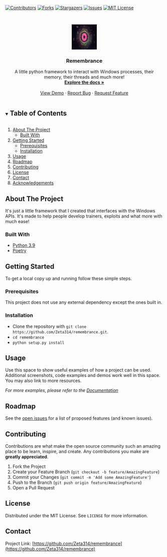 <!--
*** Thanks for checking out the Best-README-Template. If you have a suggestion
*** that would make this better, please fork the repo and create a pull request
*** or simply open an issue with the tag "enhancement".
*** Thanks again! Now go create something AMAZING! :D
***
***
***
*** To avoid retyping too much info. Do a search and replace for the following:
*** github_username, repo_name, twitter_handle, email, project_title, project_description
-->



<!-- PROJECT SHIELDS -->
<!--
*** I'm using markdown "reference style" links for readability.
*** Reference links are enclosed in brackets [ ] instead of parentheses ( ).
*** See the bottom of this document for the declaration of the reference variables
*** for contributors-url, forks-url, etc. This is an optional, concise syntax you may use.
*** https://www.markdownguide.org/basic-syntax/#reference-style-links
-->
[![Contributors][contributors-shield]][contributors-url]
[![Forks][forks-shield]][forks-url]
[![Stargazers][stars-shield]][stars-url]
[![Issues][issues-shield]][issues-url]
[![MIT License][license-shield]][license-url]



<!-- PROJECT LOGO -->
<br />
<p align="center">
  <a href="https://github.com/Zeta314/remembrance">
    <img src="images/logo.png" alt="Logo" width="80" height="80">
  </a>

  <h3 align="center">Remembrance</h3>

  <p align="center">
    A little python framework to interact with Windows processes, their memory, their threads and much more!
    <br />
    <a href="https://github.com/Zeta314/remembrance"><strong>Explore the docs »</strong></a>
    <br />
    <br />
    <a href="https://github.com/Zeta314/remembrance">View Demo</a>
    ·
    <a href="https://github.com/Zeta314/remembrance/issues">Report Bug</a>
    ·
    <a href="https://github.com/Zeta314/remembrance/issues">Request Feature</a>
  </p>
</p>



<!-- TABLE OF CONTENTS -->
<details open="open">
  <summary><h2 style="display: inline-block">Table of Contents</h2></summary>
  <ol>
    <li>
      <a href="#about-the-project">About The Project</a>
      <ul>
        <li><a href="#built-with">Built With</a></li>
      </ul>
    </li>
    <li>
      <a href="#getting-started">Getting Started</a>
      <ul>
        <li><a href="#prerequisites">Prerequisites</a></li>
        <li><a href="#installation">Installation</a></li>
      </ul>
    </li>
    <li><a href="#usage">Usage</a></li>
    <li><a href="#roadmap">Roadmap</a></li>
    <li><a href="#contributing">Contributing</a></li>
    <li><a href="#license">License</a></li>
    <li><a href="#contact">Contact</a></li>
    <li><a href="#acknowledgements">Acknowledgements</a></li>
  </ol>
</details>



<!-- ABOUT THE PROJECT -->
## About The Project

It's just a little framework that I created that interfaces with the Windows APIs.
It's made to help people develop trainers, exploits and what more with much ease!


### Built With

* [Python 3.9](https://www.python.org/)
* [Poetry](https://python-poetry.org/)



<!-- GETTING STARTED -->
## Getting Started

To get a local copy up and running follow these simple steps.

### Prerequisites

This project does not use any external dependency except the ones built in.

### Installation

- Clone the repository with `git clone https://github.com/Zeta314/remembrance.git`.
- `cd remembrance`
- `python setup.py install`


<!-- USAGE EXAMPLES -->
## Usage

Use this space to show useful examples of how a project can be used. Additional screenshots, code examples and demos work well in this space. You may also link to more resources.

_For more examples, please refer to the [Documentation](https://github.com/Zeta314/remembrance/wiki)_



<!-- ROADMAP -->
## Roadmap

See the [open issues](https://github.com/Zeta314/remembrance/issues) for a list of proposed features (and known issues).



<!-- CONTRIBUTING -->
## Contributing

Contributions are what make the open source community such an amazing place to be learn, inspire, and create. Any contributions you make are **greatly appreciated**.

1. Fork the Project
2. Create your Feature Branch (`git checkout -b feature/AmazingFeature`)
3. Commit your Changes (`git commit -m 'Add some AmazingFeature'`)
4. Push to the Branch (`git push origin feature/AmazingFeature`)
5. Open a Pull Request



<!-- LICENSE -->
## License

Distributed under the MIT License. See `LICENSE` for more information.



<!-- CONTACT -->
## Contact

Project Link: [https://github.com/Zeta314/remembrance](https://github.com/Zeta314/remembrance)


<!-- MARKDOWN LINKS & IMAGES -->
<!-- https://www.markdownguide.org/basic-syntax/#reference-style-links -->
[contributors-shield]: https://img.shields.io/github/contributors/Zeta314/remembrance.svg?style=for-the-badge
[contributors-url]: https://github.com/Zeta314/remembrance/graphs/contributors
[forks-shield]: https://img.shields.io/github/forks/Zeta314/remembrance.svg?style=for-the-badge
[forks-url]: https://github.com/Zeta314/remembrance/network/members
[stars-shield]: https://img.shields.io/github/stars/Zeta314/remembrance.svg?style=for-the-badge
[stars-url]: https://github.com/Zeta314/remembrance/repo/stargazers
[issues-shield]: https://img.shields.io/github/issues/Zeta314/remembrance.svg?style=for-the-badge
[issues-url]: https://github.com/Zeta314/remembrance/issues
[license-shield]: https://img.shields.io/github/license/Zeta314/remembrance.svg?style=for-the-badge
[license-url]: https://github.com/Zeta314/remembrance/blob/master/LICENSE.txt
